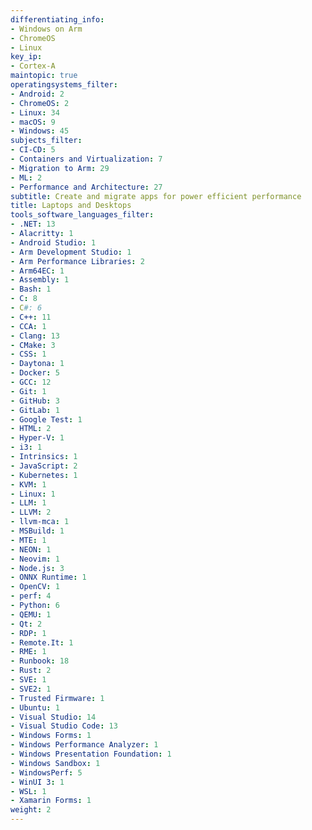 ```yaml
---
differentiating_info:
- Windows on Arm
- ChromeOS
- Linux
key_ip:
- Cortex-A
maintopic: true
operatingsystems_filter:
- Android: 2
- ChromeOS: 2
- Linux: 34
- macOS: 9
- Windows: 45
subjects_filter:
- CI-CD: 5
- Containers and Virtualization: 7
- Migration to Arm: 29
- ML: 2
- Performance and Architecture: 27
subtitle: Create and migrate apps for power efficient performance
title: Laptops and Desktops
tools_software_languages_filter:
- .NET: 13
- Alacritty: 1
- Android Studio: 1
- Arm Development Studio: 1
- Arm Performance Libraries: 2
- Arm64EC: 1
- Assembly: 1
- Bash: 1
- C: 8
- C#: 6
- C++: 11
- CCA: 1
- Clang: 13
- CMake: 3
- CSS: 1
- Daytona: 1
- Docker: 5
- GCC: 12
- Git: 1
- GitHub: 3
- GitLab: 1
- Google Test: 1
- HTML: 2
- Hyper-V: 1
- i3: 1
- Intrinsics: 1
- JavaScript: 2
- Kubernetes: 1
- KVM: 1
- Linux: 1
- LLM: 1
- LLVM: 2
- llvm-mca: 1
- MSBuild: 1
- MTE: 1
- NEON: 1
- Neovim: 1
- Node.js: 3
- ONNX Runtime: 1
- OpenCV: 1
- perf: 4
- Python: 6
- QEMU: 1
- Qt: 2
- RDP: 1
- Remote.It: 1
- RME: 1
- Runbook: 18
- Rust: 2
- SVE: 1
- SVE2: 1
- Trusted Firmware: 1
- Ubuntu: 1
- Visual Studio: 14
- Visual Studio Code: 13
- Windows Forms: 1
- Windows Performance Analyzer: 1
- Windows Presentation Foundation: 1
- Windows Sandbox: 1
- WindowsPerf: 5
- WinUI 3: 1
- WSL: 1
- Xamarin Forms: 1
weight: 2
---
```

